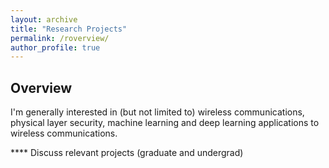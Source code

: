 ```yaml
---
layout: archive
title: "Research Projects"
permalink: /roverview/
author_profile: true
---
```


## Overview
I'm generally interested in (but not limited to)  wireless communications, physical layer security, machine learning and deep learning applications to wireless communications.

**** Discuss relevant projects (graduate and undergrad)
